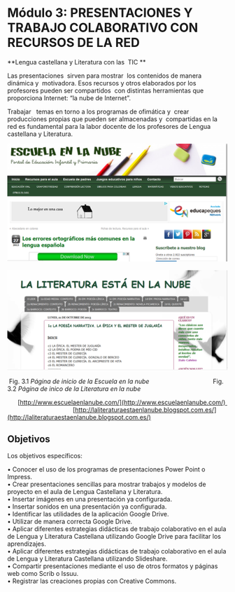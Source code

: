 # Módulo 3: PRESENTACIONES Y TRABAJO COLABORATIVO CON RECURSOS DE LA RED

**Lengua castellana y Literatura con las  TIC **

Las presentaciones  sirven para mostrar  los contenidos de manera dinámica y  motivadora. Esos recursos y otros elaborados por los profesores pueden ser compartidos  con distintas herramientas que proporciona Internet: “la nube de Internet”.  

Trabajar   temas en torno a los programas de ofimática y  crear producciones propias que pueden ser almacenadas y  compartidas en la red es fundamental para la labor docente de los profesores de Lengua castellana y Literatura.


![Página de inicio de la Escuela en la nube](img/nUBE1.png "Página de inicio de la Escuela en la nube") ![Página de inicio de la Literatura en la nube](img/NUBE2.png "Página de inicio de la Literatura en la nube")


 Fig. 3.1 _Página de inicio de la Escuela en la nube_                                     Fig. 3.2 _Página de inico de la Literatura en la nube_

      [http://www.escuelaenlanube.com/](http://www.escuelaenlanube.com/)                                        [http://laliteraturaestaenlanube.blogspot.com.es/](http://laliteraturaestaenlanube.blogspot.com.es/)

## Objetivos

Los objetivos específicos:

  
• Conocer el uso de los programas de presentaciones Power Point o Impress.  
• Crear presentaciones sencillas para mostrar trabajos y modelos de proyecto en el aula de Lengua Castellana y Literatura.  
• Insertar imágenes en una presentación ya configurada.  
• Insertar sonidos en una presentación ya configurada.  
• Identificar las utilidades de la aplicación Google Drive.  
• Utilizar de manera correcta Google Drive.  
• Aplicar diferentes estrategias didácticas de trabajo colaborativo en el aula de Lengua y Literatura Castellana utilizando Google Drive para facilitar los aprendizajes.  
• Aplicar diferentes estrategias didácticas de trabajo colaborativo en el aula de Lengua y Literatura Castellana utilizando Slideshare.  
• Compartir presentaciones mediante el uso de otros formatos y páginas web como Scrib o Issuu.  
• Registrar las creaciones propias con Creative Commons.

